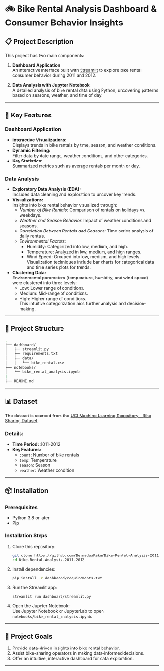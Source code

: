 
# 🚲 **Bike Rental Analysis Dashboard & Consumer Behavior Insights**  

## 📋 **Project Description**  
This project has two main components:  

1. **Dashboard Application**  
   An interactive interface built with [Streamlit](https://streamlit.io/) to explore bike rental consumer behavior during 2011 and 2012.  

2. **Data Analysis with Jupyter Notebook**  
   A detailed analysis of bike rental data using Python, uncovering patterns based on seasons, weather, and time of day.  

---

## 🚀 **Key Features**  

### **Dashboard Application**  
- **Interactive Visualizations:**  
  Displays trends in bike rentals by time, season, and weather conditions.  
- **Dynamic Filtering:**  
  Filter data by date range, weather conditions, and other categories.  
- **Key Statistics:**  
  Summarized metrics such as average rentals per month or day.  

### **Data Analysis**  
- **Exploratory Data Analysis (EDA):**  
  Includes data cleaning and exploration to uncover key trends.  
- **Visualizations:**  
  Insights into bike rental behavior visualized through:  
  - *Number of Bike Rentals:* Comparison of rentals on holidays vs. weekdays.  
  - *Weather and Season Behavior:* Impact of weather conditions and seasons.  
  - *Correlation Between Rentals and Seasons:* Time series analysis of daily rentals.  
  - *Environmental Factors:*  
    - Humidity: Categorized into low, medium, and high.  
    - Temperature: Analyzed in low, medium, and high ranges.  
    - Wind Speed: Grouped into low, medium, and high levels.  
  Visualization techniques include bar charts for categorical data and time series plots for trends.  
- **Clustering Data:**  
  Environmental parameters (temperature, humidity, and wind speed) were clustered into three levels:  
  - Low: Lower range of conditions.  
  - Medium: Mid-range of conditions.  
  - High: Higher range of conditions.  
  This intuitive categorization aids further analysis and decision-making.  

---

## 📂 **Project Structure**  

```bash
.
├── dashboard/
│   ├── streamlit.py                
│   ├── requirements.txt      
│   ├── data/
│   │   └── bike_rental.csv   
├── notebooks/
│   └── bike_rental_analysis.ipynb  
|
├── README.md                
```  

---

## 📊 **Dataset**  
The dataset is sourced from the [UCI Machine Learning Repository - Bike Sharing Dataset](https://archive.ics.uci.edu/ml/datasets/Bike+Sharing+Dataset).  

### **Details:**  
- **Time Period:** 2011-2012  
- **Key Features:**  
  - `count`: Number of bike rentals  
  - `temp`: Temperature  
  - `season`: Season  
  - `weather`: Weather condition  

---

## 📦 **Installation**  

### **Prerequisites**  
- Python 3.8 or later  
- Pip  

### **Installation Steps**  
1. Clone this repository:  
   ```bash
   git clone https://github.com/BernadusRaka/Bike-Rental-Analysis-2011-2012.git
   cd Bike-Rental-Analysis-2011-2012
   ```  
2. Install dependencies:  
   ```bash
   pip install -r dashboard/requirements.txt
   ```  
3. Run the Streamlit app:  
   ```bash
   streamlit run dashboard/streamlit.py
   ```  
4. Open the Jupyter Notebook:  
   Use Jupyter Notebook or JupyterLab to open `notebooks/bike_rental_analysis.ipynb`.  

---

## 🎯 **Project Goals**  
1. Provide data-driven insights into bike rental behavior.  
2. Assist bike-sharing operators in making data-informed decisions.  
3. Offer an intuitive, interactive dashboard for data exploration.  

---
